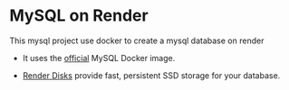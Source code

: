 # MySQL on Render

This mysql project use docker  to create a mysql database on render

* It uses the [official](https://hub.docker.com/r/mysql/mysql-server) MySQL Docker image.

* [Render Disks](https://render.com/docs/disks) provide fast, persistent SSD storage for your database.
